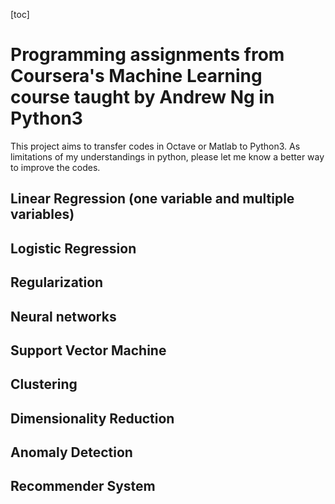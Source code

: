 [toc]
# Programming assignments from Coursera's Machine Learning course taught by Andrew Ng in Python3

This project aims to transfer codes in Octave or Matlab to Python3. As limitations of my understandings in python, please let me know a better way to improve the codes.

## Linear Regression (one variable and multiple variables)
## Logistic Regression
## Regularization
## Neural networks
## Support Vector Machine
## Clustering
## Dimensionality Reduction
## Anomaly Detection
## Recommender System
